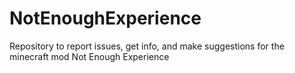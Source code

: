 # NotEnoughExperience
Repository to report issues, get info, and make suggestions for the minecraft mod Not Enough Experience
